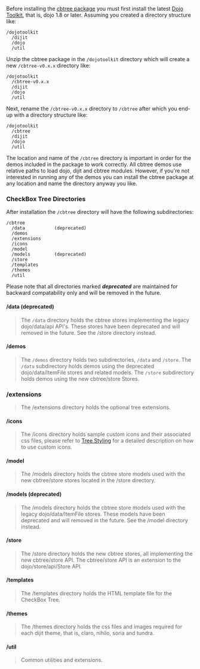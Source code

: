Before installing the [cbtree package](http://thejekels.com/download/cbtree) you must
first install the latest [Dojo Toolkit](http://dojotoolkit.org/download/), that is, dojo
1.8 or later. Assuming you created a directory structure like:

    /dojotoolkit
      /dijit
      /dojo
      /util

Unzip the cbtree package in the `/dojotoolkit` directory which will create
a new `/cbtree-v0.x.x` directory like:

    /dojotoolkit
      /cbtree-v0.x.x
      /dijit
      /dojo
      /util

Next, rename the `/cbtree-v0.x.x` directory to `/cbtree` after which you end-up with a
directory structure like:

    /dojotoolkit
      /cbtree
      /dijit
      /dojo
      /util

<span class="mega-octicon octicon-alert"></span>
The location and name of the `/cbtree` directory is important in order for the demos included
in the package to work correctly. All cbtree demos use relative paths to load dojo, dijit and
cbtree modules. However, if you're not interested in running any of the demos you can
install the cbtree package at any location and name the directory anyway you like.

### CheckBox Tree Directories
After installation the `/cbtree` directory will have the following subdirectories:

    /cbtree
      /data           (deprecated)
      /demos
      /extensions
      /icons
      /model
      /models         (deprecated)
      /store
      /templates
      /themes
      /util

<span class="mega-octicon octicon-alert"></span> Please note that all
directories marked **_deprecated_** are maintained for backward compatability
only and will be removed in the future.

#### /data (deprecated)
> The `/data` directory holds the cbtree stores implementing the legacy
> dojo/data/api API's.
> <span class="octicon octicon-alert"></span> These stores have been
> deprecated and will removed in the future. See the /store directory instead.

#### /demos
> The `/demos` directory holds two subdirectories, `/data` and `/store`.
> The `/data` subdirectory holds demos using the deprecated dojo/data/ItemFile
> stores and related models. The `/store` subdirectory holds demos using the
> new cbtree/store Stores.

### /extensions
> The /extensions directory holds the optional tree extensions.

#### /icons
> The /icons directory holds sample custom icons and their associated css files,
> please refer to [Tree Styling](Tree-Styling) for a detailed description
> on how to use custom icons.


#### /model
> The /models directory holds the cbtree store models used with the new
> cbtree/store stores located in the /store directory.

#### /models (deprecated)
> The /models directory holds the cbtree store models used with the legacy
> dojo/data/ItemFile stores.
> <span class="octicon octicon-alert"></span> These models have been
> deprecated and will removed in the future. See the /model directory
> instead.

#### /store
> The /store directory holds the new cbtree stores, all implementing the new
> cbtree/store API. The cbtree/store API is an extension to the dojo/store/api/Store API.

#### /templates
> The /templates directory holds the HTML template file for the CheckBox Tree.

#### /themes
> The /themes directory holds the css files and images required for each dijit
> theme, that is, claro, nihilo, soria and tundra.

#### /util
> Common utilities and extensions.
